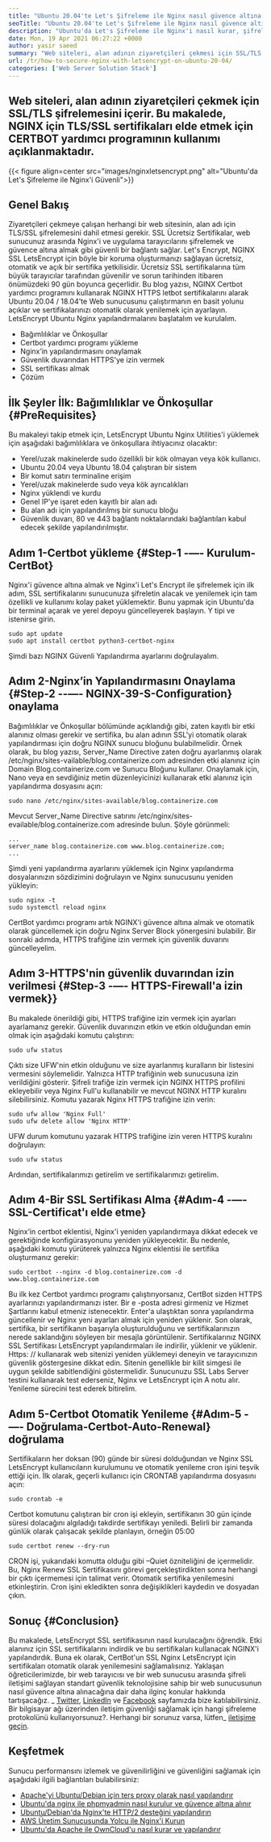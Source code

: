 ```yaml
---
title: "Ubuntu 20.04'te Let's Şifreleme ile Nginx nasıl güvence altına alınır" 
seoTitle: "Ubuntu 20.04'te Let's Şifreleme ile Nginx nasıl güvence altına alınır" 
description: "Ubuntu'da Let's Şifreleme ile Nginx'i nasıl kurar, şifreleyebilir ve güvence altına alır. Nginx'i otomatik olarak yapılandırmak için sertifika oluşturmak üzere istemciyi şifreleyelim." 
date: Mon, 19 Apr 2021 06:27:22 +0000
author: yasir saeed
summary: "Web siteleri, alan adının ziyaretçileri çekmesi için SSL/TLS şifrelemesini içerir. Bu makalede, NGINX için TLS/SSL sertifikaları elde etmek için CERTBOT yardımcı programının kullanımı açıklanmaktadır." 
url: /tr/how-to-secure-nginx-with-letsencrypt-on-ubuntu-20-04/
categories: ['Web Server Solution Stack']
---
```


## Web siteleri, alan adının ziyaretçileri çekmek için SSL/TLS şifrelemesini içerir. Bu makalede, NGINX için TLS/SSL sertifikaları elde etmek için CERTBOT yardımcı programının kullanımı açıklanmaktadır.

{{< figure align=center src="images/nginxletsencrypt.png" alt="Ubuntu'da Let's Şifreleme ile Nginx'i Güvenli">}}


## **Genel Bakış** 
Ziyaretçileri çekmeye çalışan herhangi bir web sitesinin, alan adı için TLS/SSL şifrelemesini dahil etmesi gerekir. SSL Ücretsiz Sertifikalar, web sunucunuz arasında Nginx'i ve uygulama tarayıcılarını şifrelemek ve güvence altına almak gibi güvenli bir bağlantı sağlar. Let's Encrypt, NGINX SSL LetsEncrypt için böyle bir koruma oluşturmanızı sağlayan ücretsiz, otomatik ve açık bir sertifika yetkilisidir. Ücretsiz SSL sertifikalarına tüm büyük tarayıcılar tarafından güvenilir ve sorun tarihinden itibaren önümüzdeki 90 gün boyunca geçerlidir.
Bu blog yazısı, NGINX Certbot yardımcı programını kullanarak NGINX HTTPS letbot sertifikalarını alarak Ubuntu 20.04 / 18.04'te Web sunucusunu çalıştırmanın en basit yolunu açıklar ve sertifikalarınızı otomatik olarak yenilemek için ayarlayın. LetsEncrypt Ubuntu Nginx yapılandırmalarını başlatalım ve kurulalım.
  * Bağımlılıklar ve Önkoşullar
  * Certbot yardımcı programı yükleme
  * Nginx’in yapılandırmasını onaylamak
  * Güvenlik duvarından HTTPS'ye izin vermek
  * SSL sertifikası almak
  * Çözüm

## İlk Şeyler İlk: Bağımlılıklar ve Önkoşullar   {#PreRequisites}
Bu makaleyi takip etmek için, LetsEncrypt Ubuntu Nginx Utilities'i yüklemek için aşağıdaki bağımlılıklara ve önkoşullara ihtiyacınız olacaktır:
  * Yerel/uzak makinelerde sudo özellikli bir kök olmayan veya kök kullanıcı.
  * Ubuntu 20.04 veya Ubuntu 18.04 çalıştıran bir sistem
  * Bir komut satırı terminaline erişim
  * Yerel/uzak makinelerde sudo veya kök ayrıcalıkları
  * Nginx yüklendi ve kurdu
  * Genel IP'ye işaret eden kayıtlı bir alan adı
  * Bu alan adı için yapılandırılmış bir sunucu bloğu
  * Güvenlik duvarı, 80 ve 443 bağlantı noktalarındaki bağlantıları kabul edecek şekilde yapılandırılmıştır.

## Adım 1-Certbot yükleme   {#Step-1 -—- Kurulum-CertBot}
Nginx'i güvence altına almak ve Nginx'i Let's Encrypt ile şifrelemek için ilk adım, SSL sertifikalarını sunucunuza şifreletin alacak ve yenilemek için tam özellikli ve kullanımı kolay paket yüklemektir. Bunu yapmak için Ubuntu'da bir terminal açarak ve yerel depoyu güncelleyerek başlayın. Y tipi ve istenirse girin.
```
sudo apt update
sudo apt install certbot python3-certbot-nginx

```
Şimdi bazı NGINX Güvenli Yapılandırma ayarlarını doğrulayalım.

## Adım 2-Nginx’in Yapılandırmasını Onaylama   {#Step-2 --—- NGINX-39-S-Configuration} onaylama
Bağımlılıklar ve Önkoşullar bölümünde açıklandığı gibi, zaten kayıtlı bir etki alanınız olması gerekir ve sertifika, bu alan adının SSL'yi otomatik olarak yapılandırması için doğru NGINX sunucu bloğunu bulabilmelidir. Örnek olarak, bu blog yazısı, Server_Name Directive zaten doğru ayarlanmış olarak /etc/nginx/sites-vailable/blog.containerize.com adresinden etki alanınız için Domain Blog.containerize.com ve Sunucu Bloğunu kullanır.
Onaylamak için, Nano veya en sevdiğiniz metin düzenleyicinizi kullanarak etki alanınız için yapılandırma dosyasını açın:
```
sudo nano /etc/nginx/sites-available/blog.containerize.com

```
Mevcut Server_Name Directive satırını /etc/nginx/sites-evailable/blog.containerize.com adresinde bulun. Şöyle görünmeli:
```
...
server_name blog.containerize.com www.blog.containerize.com;
...
```
Şimdi yeni yapılandırma ayarlarını yüklemek için Nginx yapılandırma dosyalarınızın sözdizimini doğrulayın ve Nginx sunucusunu yeniden yükleyin:
```
sudo nginx -t
sudo systemctl reload nginx

```
CertBot yardımcı programı artık NGINX'i güvence altına almak ve otomatik olarak güncellemek için doğru Nginx Server Block yönergesini bulabilir. Bir sonraki adımda, HTTPS trafiğine izin vermek için güvenlik duvarını güncelleyelim.

## Adım 3-HTTPS'nin güvenlik duvarından izin verilmesi   {#Step-3 -—- HTTPS-Firewall'a izin vermek}}
Bu makalede önerildiği gibi, HTTPS trafiğine izin vermek için ayarları ayarlamanız gerekir. Güvenlik duvarınızın etkin ve etkin olduğundan emin olmak için aşağıdaki komutu çalıştırın:
```
sudo ufw status

```
Çıktı size UFW'nin etkin olduğunu ve size ayarlanmış kuralların bir listesini vermesini söylemelidir. Yalnızca HTTP trafiğinin web sunucusuna izin verildiğini gösterir. Şifreli trafiğe izin vermek için NGINX HTTPS profilini ekleyebilir veya Nginx Full'u kullanabilir ve mevcut NGINX HTTP kuralını silebilirsiniz. Komutu yazarak Nginx HTTPS trafiğine izin verin:
```
sudo ufw allow 'Nginx Full'
sudo ufw delete allow 'Nginx HTTP'

```
UFW durum komutunu yazarak HTTPS trafiğine izin veren HTTPS kuralını doğrulayın:
```
sudo ufw status

```
Ardından, sertifikalarımızı getirelim ve sertifikalarımızı getirelim.

## Adım 4-Bir SSL Sertifikası Alma   {#Adım-4 -—- SSL-Certificat'ı elde etme}
Nginx’in certbot eklentisi, Nginx'i yeniden yapılandırmaya dikkat edecek ve gerektiğinde konfigürasyonunu yeniden yükleyecektir. Bu nedenle, aşağıdaki komutu yürüterek yalnızca Nginx eklentisi ile sertifika oluşturmanız gerekir:
```
sudo certbot --nginx -d blog.containerize.com -d www.blog.containerize.com

```
Bu ilk kez Certbot yardımcı programı çalıştırıyorsanız, CertBot sizden HTTPS ayarlarınızı yapılandırmanızı ister. Bir e -posta adresi girmeniz ve Hizmet Şartlarını kabul etmeniz istenecektir. Enter'a ulaştıktan sonra yapılandırma güncellenir ve Nginx yeni ayarları almak için yeniden yüklenir. Son olarak, sertifika, bir sertifikanın başarıyla oluşturulduğunu ve sertifikalarınızın nerede saklandığını söyleyen bir mesajla görüntülenir.
Sertifikalarınız NGINX SSL Sertifikası LetsEncrypt yapılandırmaları ile indirilir, yüklenir ve yüklenir. Https: // kullanarak web sitenizi yeniden yüklemeyi deneyin ve tarayıcınızın güvenlik göstergesine dikkat edin. Sitenin genellikle bir kilit simgesi ile uygun şekilde sabitlendiğini göstermelidir. Sunucunuzu SSL Labs Server testini kullanarak test ederseniz, Nginx ve LetsEncrypt için A notu alır.
Yenileme sürecini test ederek bitirelim.

## Adım 5-Certbot Otomatik Yenileme   {#Adım-5 -—- Doğrulama-Certbot-Auto-Renewal} doğrulama
Sertifikaların her doksan (90) günde bir süresi dolduğundan ve Nginx SSL LetsEncrypt kullanıcıların kurulumunu ve otomatik yenileme cron işini teşvik ettiği için. İlk olarak, geçerli kullanıcı için CRONTAB yapılandırma dosyasını açın:
```
sudo crontab -e
```
Certbot komutunu çalıştıran bir cron işi ekleyin, sertifikanın 30 gün içinde süresi dolacağını algıladığı takdirde sertifikayı yeniledi. Belirli bir zamanda günlük olarak çalışacak şekilde planlayın, örneğin 05:00
```
sudo certbot renew --dry-run

```
CRON işi, yukarıdaki komutta olduğu gibi –Quiet özniteliğini de içermelidir. Bu, Nginx Renew SSL Sertifikasını görevi gerçekleştirdikten sonra herhangi bir çıktı içermemesi için talimat verir. Otomatik sertifika yenilemesini etkinleştirin. Cron işini ekledikten sonra değişiklikleri kaydedin ve dosyadan çıkın.

## Sonuç   {#Conclusion}
Bu makalede, LetsEncrypt SSL sertifikasının nasıl kurulacağını öğrendik. Etki alanınız için SSL sertifikalarını indirdik ve bu sertifikaları kullanacak NGINX'i yapılandırdık. Buna ek olarak, CertBot'un SSL Nginx LetsEncrypt için sertifikaları otomatik olarak yenilemesini sağlamalısınız. Yaklaşan öğreticilerimizde, bir web tarayıcısı ve bir web sunucusu arasında şifreli iletişimi sağlayan standart güvenlik teknolojisine sahip bir web sunucusunun nasıl güvence altına alınacağına dair daha ilginç konular hakkında tartışacağız.
_ [Twitter][1], [LinkedIn][2] ve [Facebook][3] sayfamızda bize katılabilirsiniz. Bir bilgisayar ağı üzerinden iletişim güvenliği sağlamak için hangi şifreleme protokolünü kullanıyorsunuz?. Herhangi bir sorunuz varsa, lütfen_ [iletişime geçin][4].

## Keşfetmek
Sunucu performansını izlemek ve güvenilirliğini ve güvenliğini sağlamak için aşağıdaki ilgili bağlantıları bulabilirsiniz:
  * [Apache'yi Ubuntu/Debian için ters proxy olarak nasıl yapılandırır][5]
  * [Ubuntu'da nginx ile phpmyadmin nasıl kurulur ve güvence altına alınır][6]
  * [Ubuntu/Debian'da Nginx'te HTTP/2 desteğini yapılandırın][7]
  * [AWS Üretim Sunucusunda Yolcu ile Nginx'i Kurun][8]
  * [Ubuntu'da Apache ile OwnCloud'u nasıl kurar ve yapılandırır][9]

  
[1]: https://twitter.com/containerize_co
[2]: https://www.linkedin.com/company/containerize/
[3]: http://facebook.com/containerize
[4]: mailto:yasir.saeed@aspose.com
[5]: https://blog.containerize.com/web-server-solution-stack/how-to-configure-apache-as-a-reverse-proxy-for-ubuntudebian/
[6]: https://blog.containerize.com/web-server-solution-stack/how-to-install-and-secure-phpmyadmin-with-nginx-on-ubuntu/
[7]: https://blog.containerize.com/web-server-solution-stack/how-to-configure-http2-support-in-nginx-on-ubuntudebian/
[8]: https://blog.containerize.com/web-server-solution-stack/how-to-setup-nginx-with-passenger-on-aws-production-server/
[9]: https://blog.containerize.com/backup-and-sync-software/how-to-install-and-configure-owncloud-with-apache-on-ubuntu/
